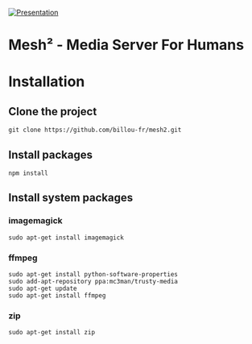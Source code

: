 [![Presentation](https://raw.github.com/billou-fr/media-manager/master/web/images/presentation.png)](http://billou-fr.github.io/mesh/)

# Mesh² - Media Server For Humans

# Installation
## Clone the project

    git clone https://github.com/billou-fr/mesh2.git

## Install packages

    npm install

## Install system packages
### imagemagick

    sudo apt-get install imagemagick

### ffmpeg

    sudo apt-get install python-software-properties
    sudo add-apt-repository ppa:mc3man/trusty-media
    sudo apt-get update
    sudo apt-get install ffmpeg
    
### zip

    sudo apt-get install zip